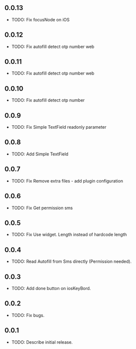 ## 0.0.13

* TODO: Fix focusNode on iOS

## 0.0.12

* TODO: Fix autofill detect otp number web
## 0.0.11

* TODO: Fix autofill detect otp number web

## 0.0.10

* TODO: Fix autofill detect otp number

## 0.0.9

* TODO: Fix Simple TextField readonly parameter

## 0.0.8

* TODO: Add Simple TextField

## 0.0.7

* TODO: Fix Remove extra files - add plugin configuration

## 0.0.6

* TODO: Fix Get permission sms

## 0.0.5

* TODO: Fix Use widget. Length instead of hardcode length

## 0.0.4

* TODO: Read Autofill from Sms directly (Permission needed).

## 0.0.3

* TODO: Add done button on iosKeyBord.

## 0.0.2

* TODO: Fix bugs.

## 0.0.1

* TODO: Describe initial release.

